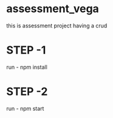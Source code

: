 # assessment_vega
this is  assessment project having a crud 


# STEP -1 
run - npm install

# STEP -2 
run - npm start